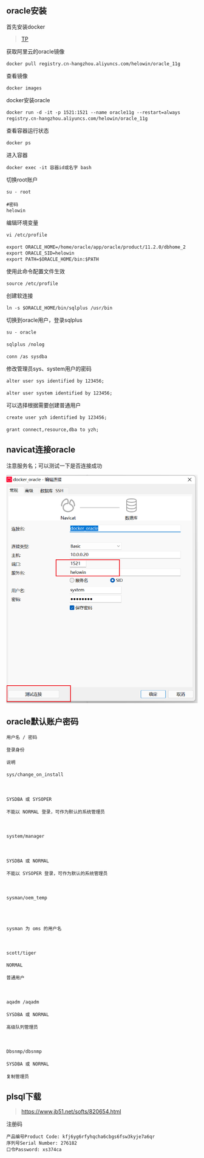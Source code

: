 ## oracle安装

首先安装docker

> [TP](/云计算/容器/docker安装与生命周期)


获取阿里云的oracle镜像

```
docker pull registry.cn-hangzhou.aliyuncs.com/helowin/oracle_11g
```

查看镜像

```
docker images
```

docker安装oracle

```
docker run -d -it -p 1521:1521 --name oracle11g --restart=always registry.cn-hangzhou.aliyuncs.com/helowin/oracle_11g

```

查看容器运行状态

```
docker ps
```

进入容器

```
docker exec -it 容器id或名字 bash
```

切换root账户

```
su - root

#密码
helowin
```

编辑环境变量

```
vi /etc/profile

export ORACLE_HOME=/home/oracle/app/oracle/product/11.2.0/dbhome_2
export ORACLE_SID=helowin
export PATH=$ORACLE_HOME/bin:$PATH
```

使用此命令配置文件生效

```
source /etc/profile
```

创建软连接

```
ln -s $ORACLE_HOME/bin/sqlplus /usr/bin
```

切换到oracle用户，登录sqlplus

```
su - oracle

sqlplus /nolog

conn /as sysdba
```

修改管理员sys、system用户的密码

```
alter user sys identified by 123456;

alter user system identified by 123456;
```

可以选择根据需要创建普通用户

```
create user yzh identified by 123456;

grant connect,resource,dba to yzh;
```

## navicat连接oracle

注意服务名；可以测试一下是否连接成功

![image-20220501193437321](oracle_download.assets/image-20220501193437321.png)

## oracle默认账户密码

```
用户名 / 密码

登录身份

说明

sys/change_on_install

 

SYSDBA 或 SYSOPER

不能以 NORMAL 登录，可作为默认的系统管理员



system/manager

 

SYSDBA 或 NORMAL

不能以 SYSOPER 登录，可作为默认的系统管理员



sysman/oem_temp

 


sysman 为 oms 的用户名



scott/tiger

NORMAL

普通用户



aqadm /aqadm

SYSDBA 或 NORMAL

高级队列管理员



Dbsnmp/dbsnmp

SYSDBA 或 NORMAL

复制管理员
```

## plsql下载

> https://www.jb51.net/softs/820654.html



注册码

```
产品编号Product Code: kfj6yg6rfyhqcha6cbgs6fsw3kyje7a6qr
序列号Serial Number: 276182
口令Password: xs374ca
```





